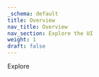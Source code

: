 ```yaml
---
_schema: default
title: Overview
nav_title: Overview
nav_section: Explore the UI
weight: 1
draft: false
---
```

Explore